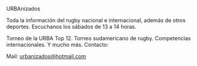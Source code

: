 URBAnizados

Toda la información del rugby nacional e internacional, además de otros deportes. Escuchanos los sábados de 13 a 14 horas.

Torneo de la URBA Top 12.
Torneo sudamericano de rugby.
Competencias internacionales.
Y mucho más.
Contacto:

Mail: urbanizados@hotmail.com
